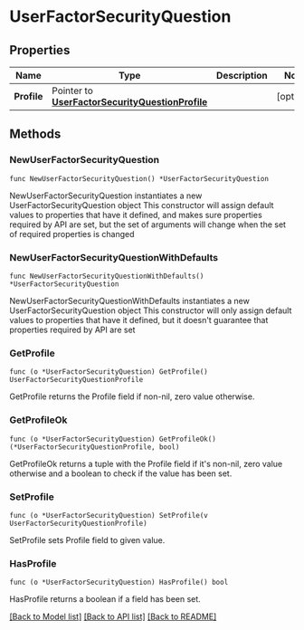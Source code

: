 # UserFactorSecurityQuestion

## Properties

Name | Type | Description | Notes
------------ | ------------- | ------------- | -------------
**Profile** | Pointer to [**UserFactorSecurityQuestionProfile**](UserFactorSecurityQuestionProfile.md) |  | [optional] 

## Methods

### NewUserFactorSecurityQuestion

`func NewUserFactorSecurityQuestion() *UserFactorSecurityQuestion`

NewUserFactorSecurityQuestion instantiates a new UserFactorSecurityQuestion object
This constructor will assign default values to properties that have it defined,
and makes sure properties required by API are set, but the set of arguments
will change when the set of required properties is changed

### NewUserFactorSecurityQuestionWithDefaults

`func NewUserFactorSecurityQuestionWithDefaults() *UserFactorSecurityQuestion`

NewUserFactorSecurityQuestionWithDefaults instantiates a new UserFactorSecurityQuestion object
This constructor will only assign default values to properties that have it defined,
but it doesn't guarantee that properties required by API are set

### GetProfile

`func (o *UserFactorSecurityQuestion) GetProfile() UserFactorSecurityQuestionProfile`

GetProfile returns the Profile field if non-nil, zero value otherwise.

### GetProfileOk

`func (o *UserFactorSecurityQuestion) GetProfileOk() (*UserFactorSecurityQuestionProfile, bool)`

GetProfileOk returns a tuple with the Profile field if it's non-nil, zero value otherwise
and a boolean to check if the value has been set.

### SetProfile

`func (o *UserFactorSecurityQuestion) SetProfile(v UserFactorSecurityQuestionProfile)`

SetProfile sets Profile field to given value.

### HasProfile

`func (o *UserFactorSecurityQuestion) HasProfile() bool`

HasProfile returns a boolean if a field has been set.


[[Back to Model list]](../README.md#documentation-for-models) [[Back to API list]](../README.md#documentation-for-api-endpoints) [[Back to README]](../README.md)



